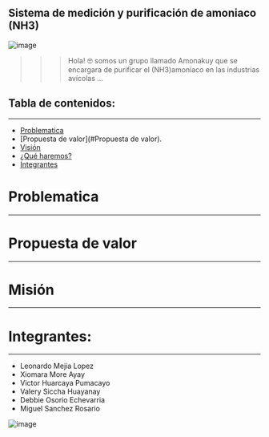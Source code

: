 ## Sistema de medición y purificación de amoniaco (NH3)
![image](https://github.com/LeonardoCam/ProIn_NH3/assets/118230173/f59488cc-44fe-4faa-a672-23c01d576a8b)


>>> Hola! 🤓 somos un grupo llamado Amonakuy que se encargara de purificar el (NH3)amoniaco en las industrias avícolas  ... 
                                                                                   




## Tabla de contenidos:
---

- [Problematica](#Problematica)
- [Propuesta de valor](#Propuesta de valor).
- [Visión](#Visión)
- [¿Qué haremos?](#Que-haremos)
- [Integrantes](#Integrantes)



# Problematica
---





# Propuesta de valor  
---







# Misión 
---










# Integrantes:
---
- Leonardo Mejia Lopez
- Xiomara More Ayay
- Victor Huarcaya Pumacayo
- Valery Siccha Huayanay
- Debbie Osorio Echevarria
- Miguel Sanchez Rosario

![image](https://github.com/Nikolai0Huarcaya/123/blob/main/ZIb1.gif)
